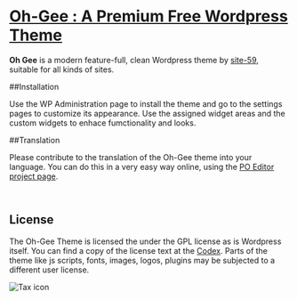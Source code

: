 # [Oh-Gee : A Premium Free Wordpress Theme](https://github.com/site-59/oh-gee)

**Oh Gee** is a modern feature-full, clean Wordpress theme by [site-59](https://github.com/site-59), suitable for all kinds of sites.

##Installation

Use the WP Administration page to install the theme and go to the settings pages to customize its appearance. Use the assigned widget areas and the custom widgets to enhace fumctionality and looks.
 
##Translation

Please contribute to the translation of the Oh-Gee theme into your language. You can do this in a very easy way online, using the [PO Editor project page](http://poeditor.com/join/project?hash=b64a2953e38eaaef2d99334364035150). 


<pre><code>
</code></pre>


## License

The Oh-Gee Theme is licensed the under the GPL license as is Wordpress itself. You can find a copy of the license text at the [Codex](http://codex.wordpress.org/GPL). Parts of the theme like js scripts, fonts, images, logos, plugins may be subjected to a different user license.

![Tax icon](http://futuremedia.gr/images/git/tax-icon.png)

